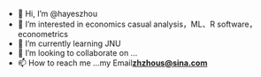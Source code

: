 - 👋 Hi, I’m @hayeszhou
- 👀 I’m interested in economics casual analysis，ML、R software，econometrics
- 🌱 I’m currently learning JNU
- 💞️ I’m looking to collaborate on ...
- 📫 How to reach me ...my Email**zhzhous@sina.com**

<!---
hayeszhou/hayeszhou is a ✨ special ✨ repository because its `README.md` (this file) appears on your GitHub profile.
You can click the Preview link to take a look at your changes.
--->
